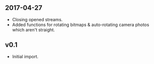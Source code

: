 
2017-04-27
----------
- Closing opened streams.
- Added functions for rotating bitmaps & auto-rotating camera photos which aren't straight.


v0.1
----
- Initial import.